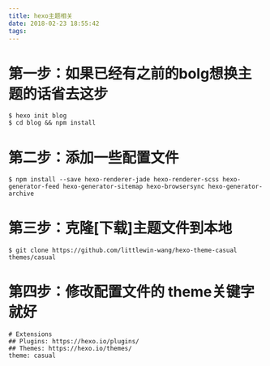 ```yaml
---
title: hexo主题相关
date: 2018-02-23 18:55:42
tags:
---
```

# 第一步：如果已经有之前的bolg想换主题的话省去这步
```
$ hexo init blog
$ cd blog && npm install
```

# 第二步：添加一些配置文件
```
$ npm install --save hexo-renderer-jade hexo-renderer-scss hexo-generator-feed hexo-generator-sitemap hexo-browsersync hexo-generator-archive
```

# 第三步：克隆[下载]主题文件到本地
```
$ git clone https://github.com/littlewin-wang/hexo-theme-casual themes/casual
```

# 第四步：修改配置文件的 theme关键字就好
```
# Extensions
## Plugins: https://hexo.io/plugins/
## Themes: https://hexo.io/themes/
theme: casual
```
